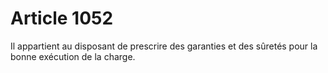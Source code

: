 # Article 1052

Il appartient au disposant de prescrire des garanties et des sûretés pour la bonne exécution de la charge.